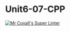 # Unit6-07-CPP
[![Mr Coxall's Super Linter](https://github.com/ICS3U-Programming-VanN/Unit6-07-CPP/workflows/Mr%20Coxall's%20Super%20Linter/badge.svg)](https://github.com/ICS3U-Programming-VanN/Unit6-07-CPP/actions/)

